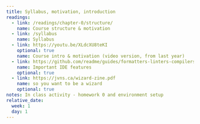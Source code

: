 ```yaml
---
title: Syllabus, motivation, introduction
readings:
  - link: /readings/chapter-0/structure/
    name: Course structure & motivation
  - link: /syllabus
    name: Syllabus
  - link: https://youtu.be/XLdcXU8teKI
    optional: true
    name: Course intro & motivation (video version, from last year)
  - link: https://github.com/readme/guides/formatters-linters-compilers
    name: Important IDE features
    optional: true
  - link: https://jvns.ca/wizard-zine.pdf
    name: so you want to be a wizard
    optional: true
notes: In class activity - homework 0 and environment setup
relative_date:
  week: 1
  day: 1
---
```

